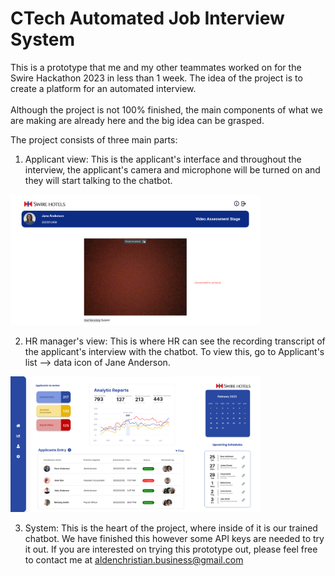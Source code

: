  # CTech Automated Job Interview System 
This is a prototype that me and my other teammates worked on for the Swire Hackathon 2023 in less than 1 week.
The idea of the project is to create a platform for an automated interview. <br><br>
Although the project is not 100% finished, the main components of what we are making are already here and the big idea can be grasped. <br>

The project consists of three main parts:
1. Applicant view: This is the applicant's interface and throughout  the interview, the applicant's camera and microphone will be turned on and they will start talking to the chatbot. <br>
<img src="applicant_view.png" alt="alt text" width="400"/>


2. HR manager's view: This is where HR can see the recording transcript of the applicant's interview with the chatbot. To view this, go to Applicant's list --> data icon of Jane Anderson.<br>
<img src="hr_view.png" alt="alt text" width="400"/>

3. System: This is the heart of the project, where inside of it is our trained chatbot. We have finished this however some API keys are needed to try it out. If you are interested on trying this prototype out, please feel free to contact me at aldenchristian.business@gmail.com
